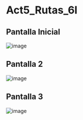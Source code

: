 # Act5_Rutas_6I

## Pantalla Inicial

![image](https://github.com/user-attachments/assets/ed3541d3-09c3-4b23-a677-dc055b312c71)

## Pantalla 2

![image](https://github.com/user-attachments/assets/bea93cd1-e090-45f4-ac57-c077c55d5676)

## Pantalla 3

![image](https://github.com/user-attachments/assets/bc20a06e-39c9-49ca-b753-ea6e50a0c11f)

